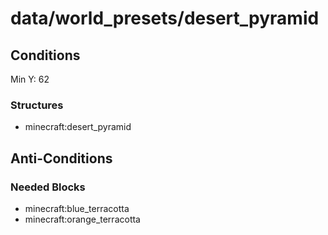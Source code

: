 # data/world_presets/desert_pyramid  
  
## Conditions  
Min Y: 62  
  
### Structures  
  * minecraft:desert_pyramid
  
  
## Anti-Conditions  
  
### Needed Blocks  
  * minecraft:blue_terracotta
  * minecraft:orange_terracotta
  
